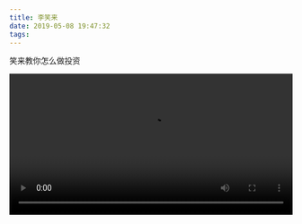 ```yaml
---
title: 李笑来
date: 2019-05-08 19:47:32
tags:
---
```


笑来教你怎么做投资

<!--more-->

 <video style="width: 100%;" controls src='http://pqi9tutry.bkt.clouddn.com/xiaolai.mp4'></video>